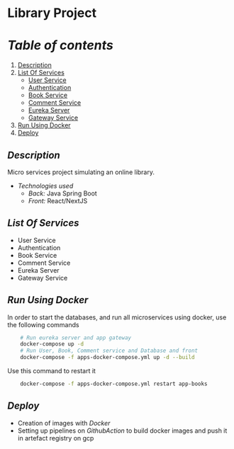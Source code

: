 # Library Project

# *Table of contents*
1. [Description](#description)
2. [List Of Services](#list-of-services)
    - [User Service](#user-service)
    - [Authentication](#authentication)
    - [Book Service](#book-service)
    - [Comment Service](#comment-service)
    - [Eureka Server](#eureka-server)
    - [Gateway Service](#gateway-service)
3. [Run Using Docker](#run-using-docker)
4. [Deploy](#deploy)

## *Description*

Micro services project simulating an online library.
- *Technologies used*
    * *Back:* Java Spring Boot
    * *Front:* React/NextJS
    
## *List Of Services*
- User Service
- Authentication
- Book Service
- Comment Service
- Eureka Server
- Gateway Service

## *Run Using Docker*
In order to start the databases, and run all microservices using docker, use the following commands
```bash
    # Run eureka server and app gateway
    docker-compose up -d
    # Run User, Book, Comment service and Database and front 
    docker-compose -f apps-docker-compose.yml up -d --build
```

Use this command to restart it
```bash
    docker-compose -f apps-docker-compose.yml restart app-books
```
## *Deploy*
- Creation of images with *Docker*
- Setting up pipelines on *GithubAction* to build docker images and push it in artefact registry on gcp 




 

